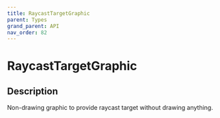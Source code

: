 ```yaml
---
title: RaycastTargetGraphic
parent: Types
grand_parent: API
nav_order: 82
---
```


# RaycastTargetGraphic

## Description

Non-drawing graphic to provide raycast target without drawing anything.
